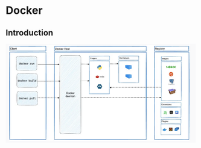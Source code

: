 # Docker

## Introduction

![Docker Architecture](./pictures/01_docker_introduction/01_dockerArchitecture.png)
